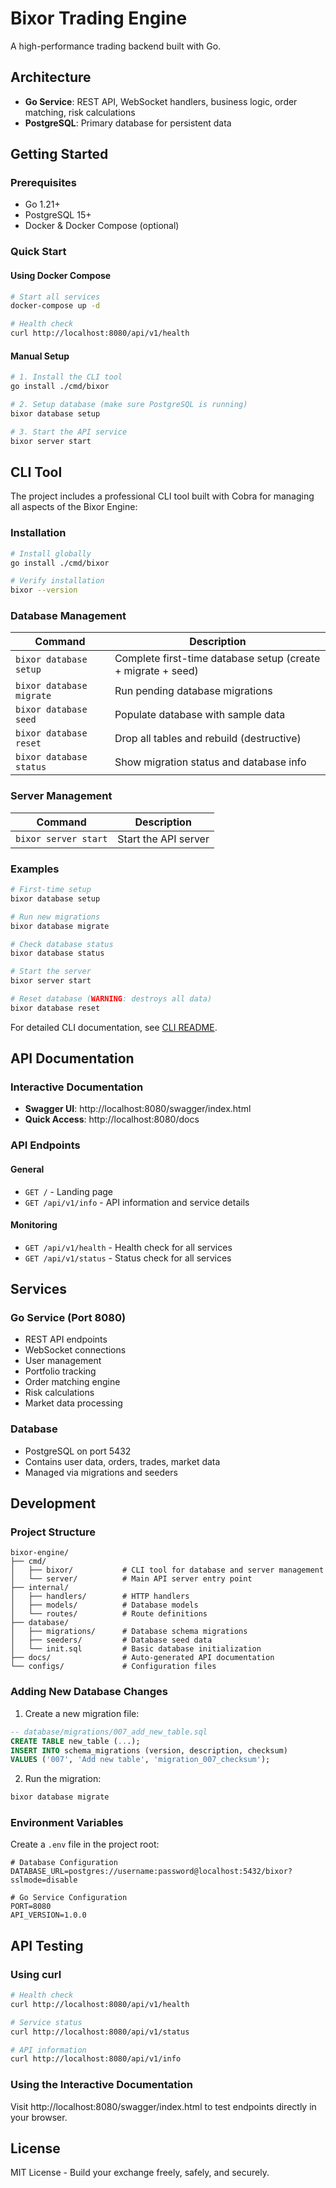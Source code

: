 # Bixor Trading Engine

A high-performance trading backend built with Go.

## Architecture

- **Go Service**: REST API, WebSocket handlers, business logic, order matching, risk calculations
- **PostgreSQL**: Primary database for persistent data

## Getting Started

### Prerequisites
- Go 1.21+
- PostgreSQL 15+
- Docker & Docker Compose (optional)

### Quick Start

#### Using Docker Compose
```bash
# Start all services
docker-compose up -d

# Health check
curl http://localhost:8080/api/v1/health
```

#### Manual Setup
```bash
# 1. Install the CLI tool
go install ./cmd/bixor

# 2. Setup database (make sure PostgreSQL is running)
bixor database setup

# 3. Start the API service
bixor server start
```

## CLI Tool

The project includes a professional CLI tool built with Cobra for managing all aspects of the Bixor Engine:

### Installation
```bash
# Install globally
go install ./cmd/bixor

# Verify installation
bixor --version
```

### Database Management

| Command | Description |
|---------|-------------|
| `bixor database setup` | Complete first-time database setup (create + migrate + seed) |
| `bixor database migrate` | Run pending database migrations |
| `bixor database seed` | Populate database with sample data |
| `bixor database reset` | Drop all tables and rebuild (destructive) |
| `bixor database status` | Show migration status and database info |

### Server Management

| Command | Description |
|---------|-------------|
| `bixor server start` | Start the API server |

### Examples
```bash
# First-time setup
bixor database setup

# Run new migrations
bixor database migrate

# Check database status
bixor database status

# Start the server
bixor server start

# Reset database (WARNING: destroys all data)
bixor database reset
```

For detailed CLI documentation, see [CLI README](cmd/bixor/README.md).

## API Documentation

### Interactive Documentation
- **Swagger UI**: http://localhost:8080/swagger/index.html
- **Quick Access**: http://localhost:8080/docs

### API Endpoints

#### General
- `GET /` - Landing page
- `GET /api/v1/info` - API information and service details

#### Monitoring
- `GET /api/v1/health` - Health check for all services
- `GET /api/v1/status` - Status check for all services

## Services

### Go Service (Port 8080)
- REST API endpoints
- WebSocket connections
- User management
- Portfolio tracking
- Order matching engine
- Risk calculations
- Market data processing

### Database
- PostgreSQL on port 5432
- Contains user data, orders, trades, market data
- Managed via migrations and seeders

## Development

### Project Structure
```
bixor-engine/
├── cmd/
│   ├── bixor/           # CLI tool for database and server management
│   └── server/          # Main API server entry point
├── internal/
│   ├── handlers/        # HTTP handlers
│   ├── models/          # Database models
│   └── routes/          # Route definitions
├── database/
│   ├── migrations/      # Database schema migrations
│   ├── seeders/         # Database seed data
│   └── init.sql         # Basic database initialization
├── docs/                # Auto-generated API documentation
└── configs/             # Configuration files
```

### Adding New Database Changes

1. Create a new migration file:
```sql
-- database/migrations/007_add_new_table.sql
CREATE TABLE new_table (...);
INSERT INTO schema_migrations (version, description, checksum) 
VALUES ('007', 'Add new table', 'migration_007_checksum');
```

2. Run the migration:
```bash
bixor database migrate
```

### Environment Variables

Create a `.env` file in the project root:
```env
# Database Configuration
DATABASE_URL=postgres://username:password@localhost:5432/bixor?sslmode=disable

# Go Service Configuration
PORT=8080
API_VERSION=1.0.0
```

## API Testing

### Using curl
```bash
# Health check
curl http://localhost:8080/api/v1/health

# Service status
curl http://localhost:8080/api/v1/status

# API information
curl http://localhost:8080/api/v1/info
```

### Using the Interactive Documentation
Visit http://localhost:8080/swagger/index.html to test endpoints directly in your browser.

## License

MIT License - Build your exchange freely, safely, and securely. 
